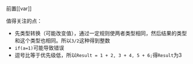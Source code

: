 前置[[var]]

值得关注的点：
- 先类型转换（可能改变值），通过一定规则使两者类型相同，然后结果的类型和这个类型也相同。所以`3/2`这种得到整数
- `if(a=1)`可能导致错误
- 逗号比等于优先级低，所以`Result = 1 + 2, 3 + 4, 5 + 6;`得`Result`为3